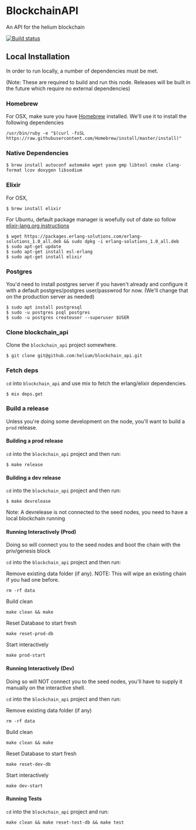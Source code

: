 # BlockchainAPI

An API for the helium blockchain

[![Build status](https://badge.buildkite.com/1c819cef9216a66d6b7132c8b085d36bb915f141d1fd3337e3.svg)](https://buildkite.com/helium/blockchain-api)

## Local Installation

In order to run locally, a number of dependencies must be met.

(Note: These are required to build and run this node. Releases will be built in the future which require no external dependencies)

### Homebrew

For OSX, make sure you have [Homebrew](https://brew.sh/) installed. We'll use it to install the following dependencies

```
/usr/bin/ruby -e "$(curl -fsSL https://raw.githubusercontent.com/Homebrew/install/master/install)"
```

### Native Dependencies

```
$ brew install autoconf automake wget yasm gmp libtool cmake clang-format lcov doxygen libsodium
```

### Elixir
For OSX,
```
$ brew install elixir
```
For Ubuntu, default package manager is woefully out of date so follow [elixir-lang.org instructions](https://elixir-lang.org/install.html#unix-and-unix-like)
```
$ wget https://packages.erlang-solutions.com/erlang-solutions_1.0_all.deb && sudo dpkg -i erlang-solutions_1.0_all.deb
$ sudo apt-get update
$ sudo apt-get install esl-erlang
$ sudo apt-get install elixir
```

### Postgres

You'd need to install postgres server if you haven't already and configure it with a default postgres/postgres user/passwrod for now. (We'll change that on the production server as needed)

```
$ sudo apt install postgresql
$ sudo -u postgres psql postgres
$ sudo -u postgres createuser --superuser $USER
```


### Clone blockchain_api

Clone the `blockchain_api` project somewhere.

```
$ git clone git@github.com:helium/blockchain_api.git
```

### Fetch deps

`cd` into `blockchain_api` and use mix to fetch the erlang/elixir dependencies.

```
$ mix deps.get
```

### Build a release

Unless you're doing some development on the node, you'll want to build a `prod` release.

#### Building a prod release
`cd` into the `blockchain_api` project and then run:

```
$ make release
```

#### Building a dev release
`cd` into the `blockchain_api` project and then run:

```
$ make devrelease
```

Note: A devrelease is not connected to the seed nodes, you need to have a local blockchain running

#### Running Interactively (Prod)
Doing so will connect you to the seed nodes and boot the chain with the priv/genesis block

`cd` into the `blockchain_api` project and then run:

Remove existing data folder (if any). NOTE: This will wipe an existing chain if you had one before.

```rm -rf data```

Build clean

```make clean && make```

Reset Database to start fresh

```make reset-prod-db```

Start interactively

```make prod-start```


#### Running Interactively (Dev)
Doing so will NOT connect you to the seed nodes, you'll have to supply it manually on the interactive shell.

`cd` into the `blockchain_api` project and then run:

Remove existing data folder (if any)

```rm -rf data```

Build clean

```make clean && make```

Reset Database to start fresh

```make reset-dev-db```

Start interactively

```make dev-start```

#### Running Tests

`cd` into the `blockchain_api` project and run:

```
make clean && make reset-test-db && make test
```
